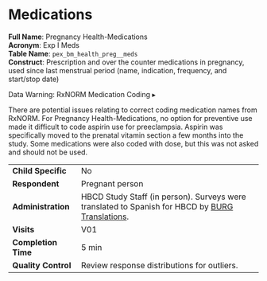 # Medications

**Full Name**: Pregnancy Health-Medications          
**Acronym**: Exp I Meds                            
**Table Name**: `pex_bm_health_preg__meds`               
**Construct**: Prescription and over the counter medications in pregnancy, used since last menstrual period (name, indication, frequency, and start/stop date)

<div id="warning" class="warning-banner" onclick="toggleCollapse(this)">
    <span class="emoji"><i class="fas fa-exclamation-triangle"></i></span>
  <span class="text-with-link">
  <span class="text">Data Warning: RxNORM Medication Coding</i></span>
  <a class="anchor-link" href="#warning" title="Copy link">
  <i class="fa-solid fa-link"></i>
  </a>
  </span>
  <span class="arrow">▸</span>
</div>
<div class="warning-collapsible-content">
<p>There are potential issues relating to correct coding medication names from RxNORM. For Pregnancy Health-Medications, no option for preventive use made it difficult to code aspirin use for preeclampsia. Aspirin was specifically moved to the prenatal vitamin section a few months into the study. Some medications were also coded with dose, but this was not asked and should not be used.</p>
</div>

<table style="width: 100%; border-collapse: collapse; table-layout: fixed; font-size: 16px;">
<tbody>
<tr><td><b>Child Specific</b></td>
<td>No</td></tr>
<tr><td><b>Respondent</b></td>
<td>Pregnant person</td></tr>
<tr><td><b>Administration</b></td>
<td style="word-wrap: break-word; white-space: normal;">HBCD Study Staff (in person). Surveys were translated to Spanish for HBCD by <a href="https://burgtranslations.com/our-services/">BURG Translations</a>.</td></tr>
<tr><td><b>Visits</b></td>
<td>V01</td></tr>
<tr><td><b>Completion Time</b></td>
<td>5 min</td></tr>
<tr><td><b>Quality Control</b></td>
<td>Review response distributions for outliers.</td></tr>
</tbody>
</table>